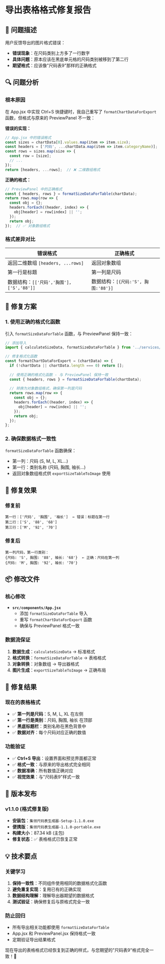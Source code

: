 # 导出表格格式修复报告

## 🐛 问题描述

用户反馈导出的图片格式错误：
- **错误现象**：在尺码类别上方多了一行数字
- **具体问题**：原本应该在黑底单元格的尺码类别被移到了第二行
- **期望格式**：应该像"尺码表9"那样的正确格式

## 🔍 问题分析

### 根本原因
在 App.jsx 中实现 Ctrl+S 快捷键时，我自己重写了 `formatChartDataForExport` 函数，但格式与原来的 PreviewPanel 不一致：

**错误的实现：**
```jsx
// App.jsx 中的错误格式
const sizes = chartData[0].values.map(item => item.size);
const headers = ['尺码', ...chartData.map(item => item.categoryName)];
const rows = sizes.map(size => {
  const row = [size];
  // ...
});
return [headers, ...rows];  // ❌ 二维数组格式
```

**正确的格式：**
```jsx
// PreviewPanel 中的正确格式
const { headers, rows } = formatSizeDataForTable(chartData);
return rows.map(row => {
  const obj = {};
  headers.forEach((header, index) => {
    obj[header] = row[index] || '';
  });
  return obj;
});  // ✅ 对象数组格式
```

### 格式差异对比

| 错误格式 | 正确格式 |
|---------|---------|
| 返回二维数组 `[headers, ...rows]` | 返回对象数组 |
| 第一行是标题 | 第一列是尺码 |
| 数据结构：`[['尺码','胸围'], ['S','88']]` | 数据结构：`[{尺码:'S', 胸围:'88'}]` |

## 🔧 修复方案

### 1. 使用正确的格式化函数
引入 `formatSizeDataForTable` 函数，与 PreviewPanel 保持一致：

```jsx
// 添加导入
import { calculateSizeData, formatSizeDataForTable } from '../services/sizeCalculator';

// 修复格式化函数
const formatChartDataForExport = (chartData) => {
  if (!chartData || chartData.length === 0) return [];
  
  // 使用正确的格式化函数 - 与 PreviewPanel 保持一致
  const { headers, rows } = formatSizeDataForTable(chartData);
  
  // 转换为对象数组格式，确保第一列是尺码
  return rows.map(row => {
    const obj = {};
    headers.forEach((header, index) => {
      obj[header] = row[index] || '';
    });
    return obj;
  });
};
```

### 2. 确保数据格式一致性
`formatSizeDataForTable` 函数确保：
- 第一列：尺码 (S, M, L, XL...)
- 第一行：类别名称 (尺码, 胸围, 袖长...)
- 返回对象数组格式供 `exportSizeTableToImage` 使用

## 🎯 修复效果

### 修复前
```
第一行：['尺码', '胸围', '袖长']  ← 错误：标题在第一行
第二行：['S', '88', '68']
第三行：['M', '92', '70']
```

### 修复后
```
第一列尺码，第一行类别：
{尺码: 'S', 胸围: '88', 袖长: '68'}  ← 正确：尺码在第一列
{尺码: 'M', 胸围: '92', 袖长: '70'}
```

## 📦 修改文件

### 核心修改
- **`src/components/App.jsx`**
  - 添加 `formatSizeDataForTable` 导入
  - 重写 `formatChartDataForExport` 函数
  - 确保与 PreviewPanel 格式一致

### 数据流保证
1. **数据生成**：`calculateSizeData` → 标准格式
2. **格式转换**：`formatSizeDataForTable` → 表格格式
3. **对象转换**：对象数组 → 导出器格式
4. **图片生成**：`exportSizeTableToImage` → 正确布局

## 🎉 修复结果

### 现在的表格格式
- ✅ **第一列是尺码**：S, M, L, XL 在左侧
- ✅ **第一行是类别**：尺码, 胸围, 袖长 在顶部
- ✅ **黑底标题栏**：类别名称在黑色背景中
- ✅ **数据对齐**：每个尺码对应正确的数值

### 功能验证
- ✅ **Ctrl+S 导出**：设置界面和预览界面都正常
- ✅ **格式一致**：与原来的导出格式完全相同
- ✅ **数据准确**：所有数值正确对应
- ✅ **视觉效果**：与"尺码表9"样式一致

## 🚀 版本发布

### v1.1.0 (格式修复版)
- **安装包**：`集领尺码表生成器-Setup-1.1.0.exe`
- **便携版**：`集领尺码表生成器-1.1.0-portable.exe`
- **构建大小**：87.34 kB (主包)
- **修复状态**：✅ 表格格式已恢复正常

## 💡 技术要点

### 关键学习
1. **保持一致性**：不同组件使用相同的数据格式化函数
2. **避免重复实现**：复用已有的正确实现
3. **数据结构理解**：理解导出器期望的数据格式
4. **测试验证**：确保修复后与原格式完全一致

### 防止回归
- 所有导出相关功能都使用 `formatSizeDataForTable`
- App.jsx 和 PreviewPanel.jsx 保持格式一致
- 定期验证导出结果格式

现在导出的表格格式已经恢复到正确的样式，与您期望的"尺码表9"格式完全一致！🎯
